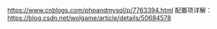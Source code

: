 https://www.cnblogs.com/phpandmysql/p/7763394.html
配置项详解：
https://blog.csdn.net/wolgame/article/details/50684578
